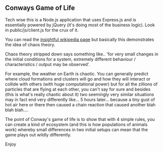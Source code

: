 Conways Game of Life
---

Tech wise this is a Node.js application that uses Express.js and is essentially powered by jQuery (it's doing most of the business logic). Look in public/js/client.js for the crux of it.

You can read the [insightful wikipedia page] but basically this demonstrates the idea of chaos theory.

Chaos theory stripped down says something like.. 'for very small changes in the initial conditions for a system, extremely different behaviour / characteristics / output may be observed'.

For example, the weather on Earth is chaotic. You can generally predict where cloud formations and clusters will go and how they will interact or collide with others (with huge computational power) but for all the zillions of particles that are flying at each other, you can't say for sure and besides (this is what's really chaotic about it) two seemingly very similar situations may in fact end very differently like... 5 hours later... because a tiny gust of hot air here or there then caused a chain reaction that caused another blah blah blah....

The point of Conway's game of life is to show that with 4 simple rules, you can create a kind of ecosystem (and this is how populations of animals work) whereby small differences in two initial setups can mean that the game plays out wildly differently.

Enjoy

  [insightful wikipedia page]: http://en.wikipedia.org/wiki/Conway's_Game_of_Life

